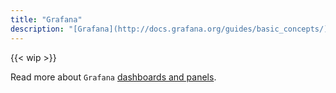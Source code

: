 ```yaml
---
title: "Grafana"
description: "[Grafana](http://docs.grafana.org/guides/basic_concepts/) is an Open Source tool for data visualization."
---
```

{{< wip >}}

Read more about `Grafana` [dashboards and panels](http://docs.grafana.org/features/panels/graph/).
